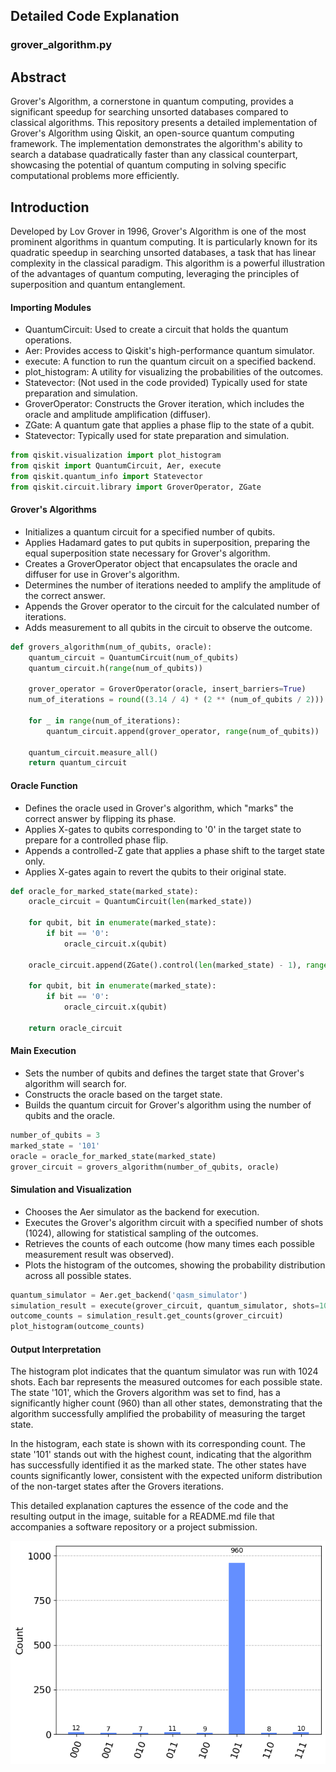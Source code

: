 ## Detailed Code Explanation

### grover_algorithm.py


## Abstract

Grover's Algorithm, a cornerstone in quantum computing, provides a significant speedup for searching unsorted databases compared to classical algorithms. This repository presents a detailed implementation of Grover's Algorithm using Qiskit, an open-source quantum computing framework. The implementation demonstrates the algorithm's ability to search a database quadratically faster than any classical counterpart, showcasing the potential of quantum computing in solving specific computational problems more efficiently.

## Introduction

Developed by Lov Grover in 1996, Grover's Algorithm is one of the most prominent algorithms in quantum computing. It is particularly known for its quadratic speedup in searching unsorted databases, a task that has linear complexity in the classical paradigm. This algorithm is a powerful illustration of the advantages of quantum computing, leveraging the principles of superposition and quantum entanglement.


#### Importing Modules
* QuantumCircuit: Used to create a circuit that holds the quantum operations.
* Aer: Provides access to Qiskit's high-performance quantum simulator.
* execute: A function to run the quantum circuit on a specified backend.
* plot_histogram: A utility for visualizing the probabilities of the outcomes.
* Statevector: (Not used in the code provided) Typically used for state preparation and simulation.
* GroverOperator: Constructs the Grover iteration, which includes the oracle and amplitude amplification (diffuser).
* ZGate: A quantum gate that applies a phase flip to the state of a qubit.
* Statevector: Typically used for state preparation and simulation.
```python
from qiskit.visualization import plot_histogram  
from qiskit import QuantumCircuit, Aer, execute  
from qiskit.quantum_info import Statevector  
from qiskit.circuit.library import GroverOperator, ZGate
```

#### Grover's Algorithms
* Initializes a quantum circuit for a specified number of qubits.
* Applies Hadamard gates to put qubits in superposition, preparing the equal superposition state necessary for Grover's algorithm.
* Creates a GroverOperator object that encapsulates the oracle and diffuser for use in Grover's algorithm.
* Determines the number of iterations needed to amplify the amplitude of the correct answer.
* Appends the Grover operator to the circuit for the calculated number of iterations.
* Adds measurement to all qubits in the circuit to observe the outcome.
```python
def grovers_algorithm(num_of_qubits, oracle):
    quantum_circuit = QuantumCircuit(num_of_qubits)
    quantum_circuit.h(range(num_of_qubits))

    grover_operator = GroverOperator(oracle, insert_barriers=True)
    num_of_iterations = round((3.14 / 4) * (2 ** (num_of_qubits / 2)))

    for _ in range(num_of_iterations):
        quantum_circuit.append(grover_operator, range(num_of_qubits))

    quantum_circuit.measure_all()
    return quantum_circuit
```

#### Oracle Function    
* Defines the oracle used in Grover's algorithm, which "marks" the correct answer by flipping its phase.
* Applies X-gates to qubits corresponding to '0' in the target state to prepare for a controlled phase flip.
* Appends a controlled-Z gate that applies a phase shift to the target state only.
* Applies X-gates again to revert the qubits to their original state.
```python
def oracle_for_marked_state(marked_state):
    oracle_circuit = QuantumCircuit(len(marked_state))

    for qubit, bit in enumerate(marked_state):
        if bit == '0':
            oracle_circuit.x(qubit)

    oracle_circuit.append(ZGate().control(len(marked_state) - 1), range(len(marked_state)))

    for qubit, bit in enumerate(marked_state):
        if bit == '0':
            oracle_circuit.x(qubit)

    return oracle_circuit
```

#### Main Execution
* Sets the number of qubits and defines the target state that Grover's algorithm will search for.
* Constructs the oracle based on the target state.
* Builds the quantum circuit for Grover's algorithm using the number of qubits and the oracle.
```python
number_of_qubits = 3
marked_state = '101'  
oracle = oracle_for_marked_state(marked_state)  
grover_circuit = grovers_algorithm(number_of_qubits, oracle)
```

#### Simulation and Visualization
* Chooses the Aer simulator as the backend for execution.
* Executes the Grover's algorithm circuit with a specified number of shots (1024), allowing for statistical sampling of the outcomes.
* Retrieves the counts of each outcome (how many times each possible measurement result was observed).
* Plots the histogram of the outcomes, showing the probability distribution across all possible states.
```python
quantum_simulator = Aer.get_backend('qasm_simulator')
simulation_result = execute(grover_circuit, quantum_simulator, shots=1024).result()
outcome_counts = simulation_result.get_counts(grover_circuit)
plot_histogram(outcome_counts)
```

#### Output Interpretation
The histogram plot indicates that the quantum simulator was run with 1024 shots. Each bar represents the measured outcomes for each possible state. The state '101', which the Grovers algorithm was set to find, has a significantly higher count (960) than all other states, demonstrating that the algorithm successfully amplified the probability of measuring the target state.

In the histogram, each state is shown with its corresponding count. The state '101' stands out with the highest count, indicating that the algorithm has successfully identified it as the marked state. The other states have counts significantly lower, consistent with the expected uniform distribution of the non-target states after the Grovers iterations.

This detailed explanation captures the essence of the code and the resulting output in the image, suitable for a README.md file that accompanies a software repository or a project submission.

![](image.png)

